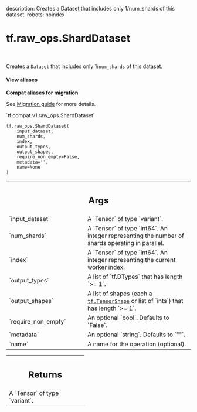 description: Creates a Dataset that includes only 1/num_shards of this dataset.
robots: noindex

# tf.raw_ops.ShardDataset

<!-- Insert buttons and diff -->

<table class="tfo-notebook-buttons tfo-api nocontent" align="left">

</table>



Creates a `Dataset` that includes only 1/`num_shards` of this dataset.


<section class="expandable">
  <h4 class="showalways">View aliases</h4>
  <p>
<b>Compat aliases for migration</b>
<p>See
<a href="https://www.tensorflow.org/guide/migrate">Migration guide</a> for
more details.</p>
<p>`tf.compat.v1.raw_ops.ShardDataset`</p>
</p>
</section>

<pre class="devsite-click-to-copy prettyprint lang-py tfo-signature-link">
<code>tf.raw_ops.ShardDataset(
    input_dataset,
    num_shards,
    index,
    output_types,
    output_shapes,
    require_non_empty=False,
    metadata=&#x27;&#x27;,
    name=None
)
</code></pre>



<!-- Placeholder for "Used in" -->


<!-- Tabular view -->
 <table class="responsive fixed orange">
<colgroup><col width="214px"><col></colgroup>
<tr><th colspan="2"><h2 class="add-link">Args</h2></th></tr>

<tr>
<td>
`input_dataset`<a id="input_dataset"></a>
</td>
<td>
A `Tensor` of type `variant`.
</td>
</tr><tr>
<td>
`num_shards`<a id="num_shards"></a>
</td>
<td>
A `Tensor` of type `int64`.
An integer representing the number of shards operating in parallel.
</td>
</tr><tr>
<td>
`index`<a id="index"></a>
</td>
<td>
A `Tensor` of type `int64`.
An integer representing the current worker index.
</td>
</tr><tr>
<td>
`output_types`<a id="output_types"></a>
</td>
<td>
A list of `tf.DTypes` that has length `>= 1`.
</td>
</tr><tr>
<td>
`output_shapes`<a id="output_shapes"></a>
</td>
<td>
A list of shapes (each a <a href="../../tf/TensorShape.md"><code>tf.TensorShape</code></a> or list of `ints`) that has length `>= 1`.
</td>
</tr><tr>
<td>
`require_non_empty`<a id="require_non_empty"></a>
</td>
<td>
An optional `bool`. Defaults to `False`.
</td>
</tr><tr>
<td>
`metadata`<a id="metadata"></a>
</td>
<td>
An optional `string`. Defaults to `""`.
</td>
</tr><tr>
<td>
`name`<a id="name"></a>
</td>
<td>
A name for the operation (optional).
</td>
</tr>
</table>



<!-- Tabular view -->
 <table class="responsive fixed orange">
<colgroup><col width="214px"><col></colgroup>
<tr><th colspan="2"><h2 class="add-link">Returns</h2></th></tr>
<tr class="alt">
<td colspan="2">
A `Tensor` of type `variant`.
</td>
</tr>

</table>

